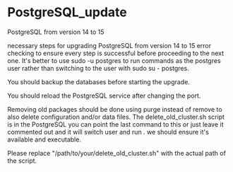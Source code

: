 # PostgreSQL_update
PostgreSQL from version 14 to 15

necessary steps for upgrading PostgreSQL from version 14 to 15
error checking to ensure every step is successful before proceeding to the next one.
It's better to use sudo -u postgres to run commands as the postgres user rather than switching to the user with sudo su - postgres.


You should backup the databases before starting the upgrade.

You should reload the PostgreSQL service after changing the port.

Removing old packages should be done using purge instead of remove to also delete configuration and/or data files.
The delete_old_cluster.sh script is in the PostgreSQL you can point the last command to this or just leave it commented out and it will switch user and run . we should ensure it's available and executable.

Please replace "/path/to/your/delete_old_cluster.sh" with the actual path of the script.
